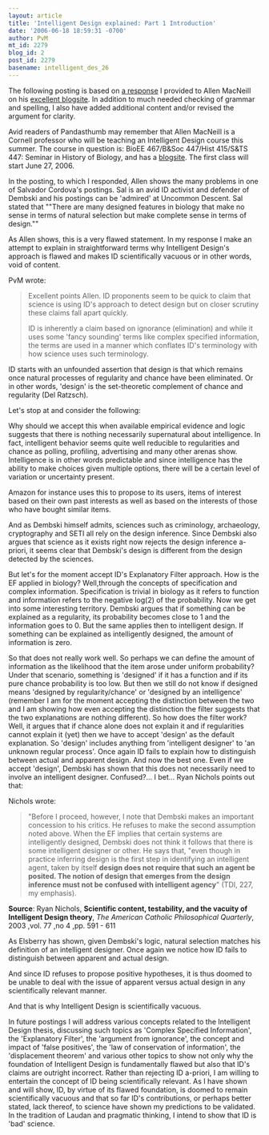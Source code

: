 ```yaml
---
layout: article
title: 'Intelligent Design explained: Part 1 Introduction'
date: '2006-06-18 18:59:31 -0700'
author: PvM
mt_id: 2279
blog_id: 2
post_id: 2279
basename: intelligent_des_26
---
```

The following posting is based on [a response](http://evolutionlist.blogspot.com/2006/06/are-adaptations-real.html) I provided to Allen MacNeill on his [excellent blogsite](http://evolutionlist.blogspot.com/). In addition to much needed  checking of  grammar and spelling, I also have added additional content and/or revised the argument for clarity.

Avid readers of Pandasthumb may remember that Allen MacNeill is a Cornell professor who will be teaching an Intelligent Design course this summer.  The course in question is: BioEE 467/B&Soc 447/Hist 415/S&TS 447: Seminar in History of Biology, and has a [blogsite](http://evolutionanddesign.blogsome.com/). The first class will start June 27, 2006.

In the posting, to which I responded, Allen shows the many problems in one of Salvador Cordova's postings. Sal is an avid ID activist and defender of Dembski and his postings can be 'admired' at Uncommon Descent. Sal stated that ""There are many designed features in biology that make no sense in terms of natural selection but make complete sense in terms of design."" 

As Allen shows, this is a very flawed statement.  In my response I make an attempt to explain in straightforward terms why Intelligent Design's approach is flawed and makes ID scientifically vacuous or in other words, void of content.

PvM wrote:

> Excellent points Allen. ID proponents seem to be quick to claim that science is using ID's approach to detect design but on closer scrutiny these claims fall apart quickly. 
> 
> ID is inherently a claim based on ignorance (elimination) and while it uses some 'fancy sounding' terms like complex specified information, the terms are used in a manner which conflates ID's terminology with how science uses such terminology.

ID starts with an unfounded assertion that design is that which remains once natural processes of regularity and chance have been eliminated.  Or in other words, 'design' is the set-theoretic complement of chance and regularity (Del Ratzsch). 

Let's stop at and consider the following:

Why should we accept this when available empirical evidence and logic suggests that there is nothing necessarily supernatural about intelligence. In fact, intelligent behavior seems quite well reducible to regularities and chance as polling, profiling, advertising and many other arenas show. Intelligence is in other words predictable and since intelligence has the ability to make choices given multiple options, there will be a certain level of variation or uncertainty present. 

Amazon for instance uses this to propose to its users, items of interest based on their own past interests as well as based on the interests of those who have bought similar items.

And as Dembski himself admits, sciences such as criminology, archaeology, cryptography and SETI all rely on the design inference. Since Dembski also argues that science as it exists right now rejects the design inference a-priori, it seems clear that Dembski's design is different from the design detected by the sciences.

But let's for the moment accept ID's Explanatory Filter approach. How is the EF applied in biology? Well,through the concepts of specification and complex information. Specification is trivial in biology as it refers to function and information refers to the negative log(2) of the probability. Now we get into some interesting territory. Dembski argues that if something can be explained as a regularity, its probability becomes close to 1 and the information goes to 0. But the same applies then to intelligent design. If something can be explained as intelligently designed, the amount of information is zero.

So that does not really work well. So perhaps we can define the amount of information as the likelihood that the item arose under uniform probability? Under that scenario, something is 'designed' if it has a function and if its pure chance probability is too low. But then we still do not know if designed means 'designed by regularity/chance' or 'designed by an intelligence' (remember I am for the moment accepting the distinction between the two and I am showing how even accepting the distinction the filter suggests that the two explanations are nothing different). So how does the filter work? Well, it argues that if chance alone does not explain it and if regularities cannot explain it (yet) then we have to accept 'design' as the default explanation. So 'design' includes anything from 'intelligent designer' to 'an unknown regular process'. Once again ID fails to explain how to distinguish between actual and apparent design.
And now the best one. Even if we accept 'design', Dembski has shown that this does not necessarily need to involve an intelligent designer. Confused?... I bet... Ryan Nichols points out that:

Nichols wrote:

> "Before I proceed, however, I note that Dembski makes an important concession to his critics. He refuses to make the second assumption noted above. When the EF implies that certain systems are intelligently designed, Dembski does not think it follows that there is some intelligent designer or other. He says that, "even though in practice inferring design is the first step in identifying an intelligent agent, taken by itself **design does not require that such an agent be posited. The notion of design that emerges from the design inference must not be confused with intelligent agency**" (TDI, 227, my emphasis).

**Source**: Ryan Nichols, **Scientific content, testability, and the vacuity of Intelligent Design theory**, _The American Catholic Philosophical Quarterly_, 2003 ,vol. 77 ,no 4 ,pp. 591 - 611

As Elsberry has shown, given Dembski's logic, natural selection matches his definition of an intelligent designer. Once again we notice how ID fails to distinguish between apparent and actual design.

And since ID refuses to propose positive hypotheses, it is thus doomed to be unable to deal with the issue of apparent versus actual design in any scientifically relevant manner.

And that is why Intelligent Design is scientifically vacuous.

In future postings I will address various concepts related to the Intelligent Design thesis, discussing such topics as 'Complex Specified Information', the 'Explanatory Filter', the 'argument from ignorance', the concept and impact of 'false positives', the 'law of conservation of information', the 'displacement theorem' and various other topics to show not only why the foundation of Intelligent Design is fundamentally flawed but also that ID's claims are outright incorrect. Rather than rejecting ID a-priori, I am willing to entertain the concept of ID being scientifically relevant. As I have shown and will show, ID, by virtue of its flawed foundation, is doomed to remain scientifically vacuous and that so far ID's contributions, or perhaps better stated, lack thereof,  to science have shown my predictions to be validated.
In the tradition of Laudan and pragmatic thinking, I intend to show that ID is 'bad' science.
